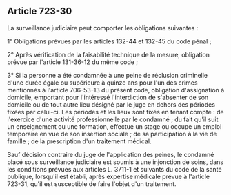 Article 723-30
----
La surveillance judiciaire peut comporter les obligations suivantes :

1° Obligations prévues par les articles 132-44 et 132-45 du code pénal ;

2° Après vérification de la faisabilité technique de la mesure, obligation
prévue par l'article 131-36-12 du même code ;

3° Si la personne a été condamnée à une peine de réclusion criminelle d'une
durée égale ou supérieure à quinze ans pour l'un des crimes mentionnés à
l'article 706-53-13 du présent code, obligation d'assignation à domicile,
emportant pour l'intéressé l'interdiction de s'absenter de son domicile ou de
tout autre lieu désigné par le juge en dehors des périodes fixées par celui-ci.
Les périodes et les lieux sont fixés en tenant compte : de l'exercice d'une
activité professionnelle par le condamné ; du fait qu'il suit un enseignement ou
une formation, effectue un stage ou occupe un emploi temporaire en vue de son
insertion sociale ; de sa participation à la vie de famille ; de la prescription
d'un traitement médical.

Sauf décision contraire du juge de l'application des peines, le condamné placé
sous surveillance judiciaire est soumis à une injonction de soins, dans les
conditions prévues aux articles L. 3711-1 et suivants du code de la santé
publique, lorsqu'il est établi, après expertise médicale prévue à l'article
723-31, qu'il est susceptible de faire l'objet d'un traitement.
